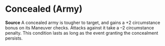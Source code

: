 ﻿---
id: '44'
name: Concealed (Army)

---
# Concealed (Army)

**Source** 
A concealed army is tougher to target, and gains a +2 circumstance bonus on its Maneuver checks. Attacks against it take a –2 circumstance penalty. This condition lasts as long as the event granting the concealment persists.